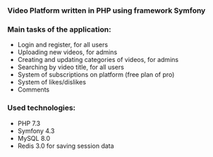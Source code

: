 ### Video Platform written in PHP using framework Symfony

### Main tasks of the application:
- Login and register, for all users
- Uploading new videos, for admins
- Creating and updating categories of videos, for admins
- Searching by video title, for all users
- System of subscriptions on platform (free plan of pro)
- System of likes/dislikes
- Comments

### Used technologies:
- PHP 7.3
- Symfony 4.3
- MySQL 8.0
- Redis 3.0 for saving session data